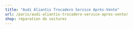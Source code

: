```yaml
---
title: "Audi Aliantis Trocadero Service Après-Vente"
url: /paris/audi-aliantis-trocadero-service-apres-vente/
shop: réparation de voitures
---
```

